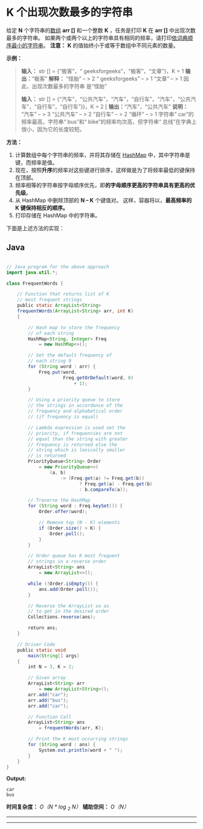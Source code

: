 # K 个出现次数最多的字符串

给定 **N** 个字符串的[数组](https://www.geeksforgeeks.org/introduction-to-arrays/) **arr []** 和一个整数 **K** ，任务是打印 **K** 在 **arr []** 中出现次数最多的字符串。 如果两个或两个以上的字符串具有相同的频率，请打印[依词典顺序最小的字符串](https://www.geeksforgeeks.org/lexicographically-smallest-string-obtained-concatenating-array/)。
**注意：** **K** 的值始终小于或等于数组中不同元素的数量。

**示例：**

> **输入：** str [] = {“极客”，“ geeksforgeeks”，“极客”，“文章”}，K = 1
> **输出：**“极客”
> **解释：**
> “怪胎” – > 2
> “ geeksforgeeks” – > 1
> “文章” – > 1
> 因此，出现次数最多的字符串 是“怪胎”
> 
> **输入：** str [] = {“汽车”，“公共汽车”，“汽车”，“自行车”，“汽车”，“公共汽车”，“自行车”，“自行车”}}，K = 2 [
> **输出：**“汽车”，“公共汽车”
> **说明：**
> “汽车” – > 3
> “公共汽车” – > 2
> “自行车” – > 2
> “循环” – > 1
> 字符串“ car”的频率最高，字符串“ bus”和“ bike”的频率均次高，但字符串“ 总线”在字典上很小，因为它的长度较短。

**方法：**

1.  计算数组中每个字符串的频率，并将其存储在 [HashMap](http://www.geeksforgeeks.org/java-util-hashmap-in-java/) 中，其中字符串是键，而频率是值。
2.  现在，按照**升序**的频率对这些键进行排序，这样做是为了将频率最低的键保持在顶部。
3.  频率相等的字符串按字母顺序优先，即**的字母顺序更高的字符串具有更高的优先级**。
4.  从 HashMap 中删除顶部的 **N – K** 个键值对。 这样，容器将以，**最高频率的 **K 键保持相反的顺序。****
5.  打印存储在 HashMap 中的字符串。

下面是上述方法的实现：

## Java

```java

// Java program for the above approach 
import java.util.*; 

class FrequentWords { 

    // Function that returns list of K 
    // most frequent strings 
    public static ArrayList<String> 
    frequentWords(ArrayList<String> arr, int K) 
    { 

        // Hash map to store the frequency 
        // of each string 
        HashMap<String, Integer> Freq 
            = new HashMap<>(); 

        // Set the default frequency of 
        // each string 0 
        for (String word : arr) { 
            Freq.put(word, 
                     Freq.getOrDefault(word, 0) 
                         + 1); 
        } 

        // Using a priority queue to store 
        // the strings in accordance of the 
        // frequency and alphabetical order 
        // (if frequency is equal) 

        // Lambda expression is used set the 
        // priority, if frequencies are not 
        // equal than the string with greater 
        // frequency is returned else the 
        // string which is lexically smaller 
        // is returned 
        PriorityQueue<String> Order 
            = new PriorityQueue<>( 
                (a, b) 
                    -> (Freq.get(a) != Freq.get(b)) 
                           ? Freq.get(a) - Freq.get(b) 
                           : b.compareTo(a)); 

        // Traverse the HashMap 
        for (String word : Freq.keySet()) { 
            Order.offer(word); 

            // Remove top (N - K) elements 
            if (Order.size() > K) { 
                Order.poll(); 
            } 
        } 

        // Order queue has K most frequent 
        // strings in a reverse order 
        ArrayList<String> ans 
            = new ArrayList<>(); 

        while (!Order.isEmpty()) { 
            ans.add(Order.poll()); 
        } 

        // Reverse the ArrayList so as 
        // to get in the desired order 
        Collections.reverse(ans); 

        return ans; 
    } 

    // Driver Code 
    public static void
        main(String[] args) 
    { 
        int N = 3, K = 2; 

        // Given array 
        ArrayList<String> arr 
            = new ArrayList<String>(); 
        arr.add("car"); 
        arr.add("bus"); 
        arr.add("car"); 

        // Function Call 
        ArrayList<String> ans 
            = frequentWords(arr, K); 

        // Print the K most occurring strings 
        for (String word : ans) { 
            System.out.println(word + " "); 
        } 
    } 
}

```

**Output:**

```
car 
bus

```

**时间复杂度：** *O（N * log <sub>2</sub> N）*
**辅助空间：** *O（N）*



* * *

* * *



